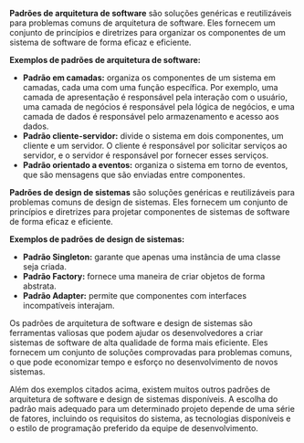 **Padrões de arquitetura de software** são soluções genéricas e reutilizáveis para problemas comuns de arquitetura de software. Eles fornecem um conjunto de princípios e diretrizes para organizar os componentes de um sistema de software de forma eficaz e eficiente.

**Exemplos de padrões de arquitetura de software:**

* **Padrão em camadas:** organiza os componentes de um sistema em camadas, cada uma com uma função específica. Por exemplo, uma camada de apresentação é responsável pela interação com o usuário, uma camada de negócios é responsável pela lógica de negócios, e uma camada de dados é responsável pelo armazenamento e acesso aos dados.
* **Padrão cliente-servidor:** divide o sistema em dois componentes, um cliente e um servidor. O cliente é responsável por solicitar serviços ao servidor, e o servidor é responsável por fornecer esses serviços.
* **Padrão orientado a eventos:** organiza o sistema em torno de eventos, que são mensagens que são enviadas entre componentes.

**Padrões de design de sistemas** são soluções genéricas e reutilizáveis para problemas comuns de design de sistemas. Eles fornecem um conjunto de princípios e diretrizes para projetar componentes de sistemas de software de forma eficaz e eficiente.

**Exemplos de padrões de design de sistemas:**

* **Padrão Singleton:** garante que apenas uma instância de uma classe seja criada.
* **Padrão Factory:** fornece uma maneira de criar objetos de forma abstrata.
* **Padrão Adapter:** permite que componentes com interfaces incompatíveis interajam.

Os padrões de arquitetura de software e design de sistemas são ferramentas valiosas que podem ajudar os desenvolvedores a criar sistemas de software de alta qualidade de forma mais eficiente. Eles fornecem um conjunto de soluções comprovadas para problemas comuns, o que pode economizar tempo e esforço no desenvolvimento de novos sistemas.

Além dos exemplos citados acima, existem muitos outros padrões de arquitetura de software e design de sistemas disponíveis. A escolha do padrão mais adequado para um determinado projeto depende de uma série de fatores, incluindo os requisitos do sistema, as tecnologias disponíveis e o estilo de programação preferido da equipe de desenvolvimento.
